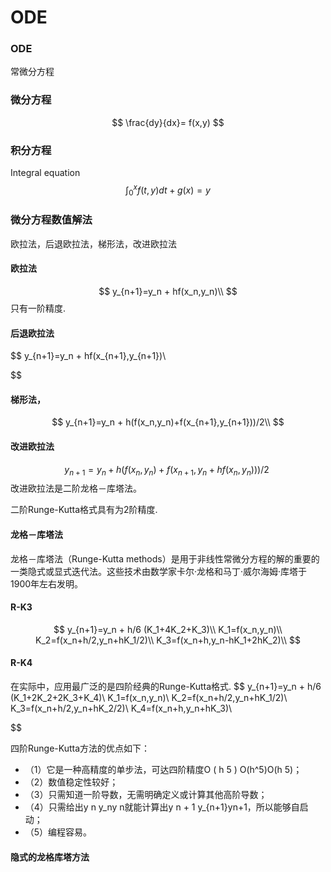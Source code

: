 # ODE

### ODE
常微分方程
### 微分方程
$$
\frac{dy}{dx}= f(x,y)
$$
### 积分方程
Integral equation
$$
\int_0^x {f(t, y)dt} +g(x)= y
$$

### 微分方程数值解法

欧拉法，后退欧拉法，梯形法，改进欧拉法

#### 欧拉法
$$
y_{n+1}=y_n + hf(x_n,y_n)\\
$$
只有一阶精度.

#### 后退欧拉法
$$
y_{n+1}=y_n + hf(x_{n+1},y_{n+1})\\

$$
#### 梯形法，
$$
y_{n+1}=y_n + h(f(x_n,y_n)+f(x_{n+1},y_{n+1}))/2\\
$$
#### 改进欧拉法
$$
y_{n+1}=y_n + h(f(x_n,y_n)+f(x_{n+1},y_n+hf(x_n,y_n)))/2\
$$
改进欧拉法是二阶龙格－库塔法。

二阶Runge-Kutta格式具有为2阶精度.
#### 龙格－库塔法

龙格－库塔法（Runge-Kutta methods）是用于非线性常微分方程的解的重要的一类隐式或显式迭代法。这些技术由数学家卡尔·龙格和马丁·威尔海姆·库塔于1900年左右发明。
#### R-K3
$$
y_{n+1}=y_n + h/6 (K_1+4K_2+K_3)\\
K_1=f(x_n,y_n)\\
K_2=f(x_n+h/2,y_n+hK_1/2)\\
K_3=f(x_n+h,y_n-hK_1+2hK_2)\\
$$
#### R-K4
在实际中，应用最广泛的是四阶经典的Runge-Kutta格式.
$$
y_{n+1}=y_n + h/6 (K_1+2K_2+2K_3+K_4)\\
K_1=f(x_n,y_n)\\
K_2=f(x_n+h/2,y_n+hK_1/2)\\
K_3=f(x_n+h/2,y_n+hK_2/2)\\
K_4=f(x_n+h,y_n+hK_3)\\

$$


四阶Runge-Kutta方法的优点如下：

- （1）它是一种高精度的单步法，可达四阶精度O ( h 5 ) O(h^5)O(h 5)；
- （2）数值稳定性较好；
- （3）只需知道一阶导数，无需明确定义或计算其他高阶导数；
- （4）只需给出y n y_ny n就能计算出y n + 1 y_{n+1}yn+1，所以能够自启动；
- （5）编程容易。
#### 隐式的龙格库塔方法

